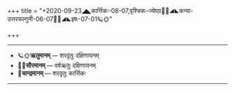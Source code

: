 +++
title = "+2020-09-23◢◣कार्त्तिकः-08-07,वृश्चिकः-ज्येष्ठा🌛🌌◢◣कन्या-उत्तरफल्गुनी-06-07🌌🌞◢◣इषः-07-01🪐🌞"

+++
___________________
- 🪐🌞**ऋतुमानम्** — शरदृतुः दक्षिणायनम्
- 🌌🌞**सौरमानम्** — वर्षऋतुः दक्षिणायनम्
- 🌛**चान्द्रमानम्** — शरदृतुः कार्त्तिकः
___________________

